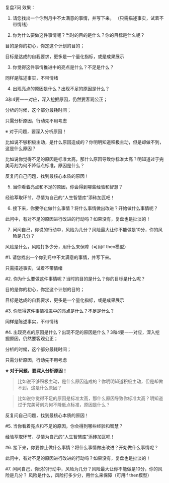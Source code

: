 复盘7问
效果：
1. 请您找出一个你到月中不太满意的事情，并写下来。
（只需描述事实，试着不带情绪）

2. 你为什么要做这件事情呢？当时的目的是什么？你的目标是什么呢？

目的是你的初心，你定这个计划的目的；

目标是达成的自我要求，更多是一个量化指标，或是成果展示

3. 你觉得这件事情推进中的亮点是什么？不足是什么？

同样是陈述事实，不带情绪

4. 出现亮点的原因是什么？出现不足的原因是什么？

3和4要一一对应，深入挖掘原因，仍然要客观公正；

分析的时候，这个部分最耗时间；

只需分析原因，行动先不用考虑

※ 对于问题，要深入分析原因！

比如说不够积极主动，是什么原因造成的？你明明知道积极主动，但是却做不到，这是什么原因？

比如说你觉得不足的原因是标准太高，那什么原因导致你标准太高？明知道过于完美苛刻为何不降低点标准，原因是什么？

反复问自己问题，找到最核心本质的原因！

5. 当你看着亮点和不足的原因，你会得到哪些经验和智慧？

经验萃取环节，尽情为自己的“人生智慧库”添砖加瓦吧！

6. 接下来，你要停止做什么事情？将什么事情做出改进？开始做什么事情呢？

此问中，有对不足的原因进行改进的行动吗？如果没有，复盘也是扯淡的！

7. 问问自己，你说的行动中，风险为几分？风险最大让你不能做是10分，你的风险是几分？

风险是什么，风险打多少分，用什么来保障（可用if then模型）


#1. 请您找出一个你到月中不太满意的事情，并写下来。

只需描述事实，试着不带情绪


#2. 你为什么要做这件事情呢？当时的目的是什么？你的目标是什么呢？

目的是你的初心，你定这个计划的目的；

目标是达成的自我要求，更多是一个量化指标，或是成果展示


#3. 你觉得这件事情推进中的亮点是什么？不足是什么？

同样是陈述事实，不带情绪


#4. 出现亮点的原因是什么？出现不足的原因是什么？3和4要一一对应，深入挖掘原因，仍然要客观公正；

分析的时候，这个部分最耗时间；

只需分析原因，行动先不用考虑

**※ 对于问题，要深入分析原因！**

>比如说不够积极主动，是什么原因造成的？你明明知道积极主动，但是却做不到，这是什么原因？

>比如说你觉得不足的原因是标准太高，那什么原因导致你标准太高？明知道过于完美苛刻为何不降低点标准，原因是什么？


反复问自己问题，找到最核心本质的原因！

#5. 当你看着亮点和不足的原因，你会得到哪些经验和智慧？

经验萃取环节，尽情为自己的“人生智慧库”添砖加瓦吧！


#6. 接下来，你要停止做什么事情？将什么事情做出改进？开始做什么事情呢？

此问中，有对不足的原因进行改进的行动吗？如果没有，复盘也是扯淡的！


#7. 问问自己，你说的行动中，风险为几分？风险最大让你不能做是10分，你的风险是几分？
风险是什么，风险打多少分，用什么来保障（可用if then模型）


